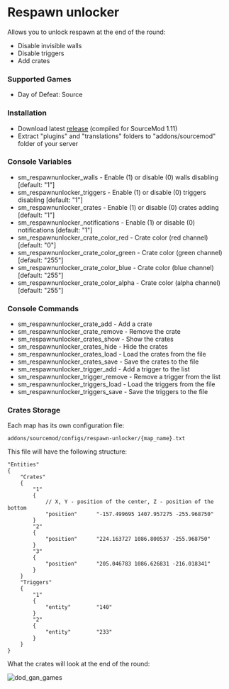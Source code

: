 # Respawn unlocker

Allows you to unlock respawn at the end of the round:

* Disable invisible walls
* Disable triggers
* Add crates

### Supported Games

* Day of Defeat: Source

### Installation

* Download latest [release](https://github.com/dronelektron/respawn-unlocker/releases) (compiled for SourceMod 1.11)
* Extract "plugins" and "translations" folders to "addons/sourcemod" folder of your server

### Console Variables

* sm_respawnunlocker_walls - Enable (1) or disable (0) walls disabling [default: "1"]
* sm_respawnunlocker_triggers - Enable (1) or disable (0) triggers disabling [default: "1"]
* sm_respawnunlocker_crates - Enable (1) or disable (0) crates adding [default: "1"]
* sm_respawnunlocker_notifications - Enable (1) or disable (0) notifications [default: "1"]
* sm_respawnunlocker_crate_color_red - Crate color (red channel) [default: "0"]
* sm_respawnunlocker_crate_color_green - Crate color (green channel) [default: "255"]
* sm_respawnunlocker_crate_color_blue - Crate color (blue channel) [default: "255"]
* sm_respawnunlocker_crate_color_alpha - Crate color (alpha channel) [default: "255"]

### Console Commands

* sm_respawnunlocker_crate_add - Add a crate
* sm_respawnunlocker_crate_remove - Remove the crate
* sm_respawnunlocker_crates_show - Show the crates
* sm_respawnunlocker_crates_hide - Hide the crates
* sm_respawnunlocker_crates_load - Load the crates from the file
* sm_respawnunlocker_crates_save - Save the crates to the file
* sm_respawnunlocker_trigger_add - Add a trigger to the list
* sm_respawnunlocker_trigger_remove - Remove a trigger from the list
* sm_respawnunlocker_triggers_load - Load the triggers from the file
* sm_respawnunlocker_triggers_save - Save the triggers to the file

### Crates Storage

Each map has its own configuration file:

```
addons/sourcemod/configs/respawn-unlocker/{map_name}.txt
```

This file will have the following structure:

```
"Entities"
{
    "Crates"
    {
        "1"
        {
            // X, Y - position of the center, Z - position of the bottom
            "position"      "-157.499695 1407.957275 -255.968750"
        }
        "2"
        {
            "position"      "224.163727 1086.800537 -255.968750"
        }
        "3"
        {
            "position"      "205.046783 1086.626831 -216.018341"
        }
    }
    "Triggers"
    {
        "1"
        {
            "entity"        "140"
        }
        "2"
        {
            "entity"        "233"
        }
    }
}
```

What the crates will look at the end of the round:

![dod_gan_games](https://i.imgur.com/ZNyOoSg.jpeg)
